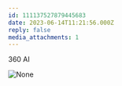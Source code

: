 ```yaml
---
id: 111137527879445683
date: 2023-06-14T11:21:56.000Z
reply: false
media_attachments: 1
---
```


360 AI

![None](https://files.e5n.cc/media_attachments/files/111/219/370/812/953/144/original/173c244786071489.webp)
